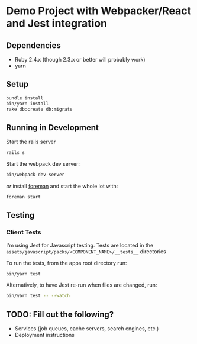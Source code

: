 # Demo Project with Webpacker/React and Jest integration

## Dependencies

* Ruby 2.4.x (though 2.3.x or better will probably work)
* yarn

## Setup

```sh
bundle install
bin/yarn install
rake db:create db:migrate
```

## Running in Development

Start the rails server
```sh
rails s
```

Start the webpack dev server:

```sh
bin/webpack-dev-server
```

*or* install [foreman](https://github.com/ddollar/foreman) and start the whole
lot with:

```sh
foreman start
```

## Testing

### Client Tests

I'm using Jest for Javascript testing. Tests are located in the
`assets/javascript/packs/<COMPONENT_NAME>/__tests__` directories

To run the tests, from the apps root directory run:

```sh
bin/yarn test
```

Alternatively, to have Jest re-run when files are changed, run:

```sh
bin/yarn test -- --watch
```


## TODO: Fill out the following?

* Services (job queues, cache servers, search engines, etc.)
* Deployment instructions
